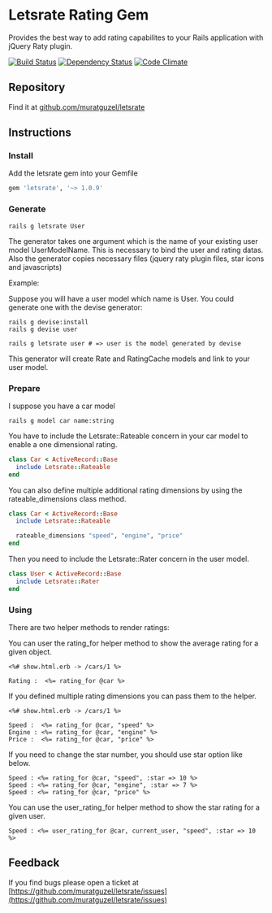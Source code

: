 # Letsrate Rating Gem

Provides the best way to add rating capabilites to your Rails application with jQuery Raty plugin.

[![Build Status](https://secure.travis-ci.org/muratguzel/letsrate.png)](http://travis-ci.org/muratguzel/letsrate)
[![Dependency Status](https://gemnasium.com/muratguzel/letsrate.png)](https://gemnasium.com/muratguzel/letsrate)
[![Code Climate](https://codeclimate.com/badge.png)](https://codeclimate.com/github/muratguzel/letsrate)

## Repository

Find it at [github.com/muratguzel/letsrate](https://github.com/muratguzel/letsrate)

## Instructions

### Install

Add the letsrate gem into your Gemfile

```ruby
gem 'letsrate', '~> 1.0.9'
```

### Generate

```
rails g letsrate User
```

The generator takes one argument which is the name of your existing user model UserModelName. This is necessary to bind the user and rating datas.
Also the generator copies necessary files (jquery raty plugin files, star icons and javascripts)

Example:

Suppose you will have a user model which name is User. You could generate one with the devise generator:

```
rails g devise:install
rails g devise user

rails g letsrate user # => user is the model generated by devise
```

This generator will create Rate and RatingCache models and link to your user model.

### Prepare

I suppose you have a car model

```
rails g model car name:string
```

You have to include the Letsrate::Rateable concern in your car model to enable a one dimensional rating.

```ruby
class Car < ActiveRecord::Base
  include Letsrate::Rateable
end
```

You can also define multiple additional rating dimensions by using the rateable_dimensions class method.

```ruby
class Car < ActiveRecord::Base
  include Letsrate::Rateable

  rateable_dimensions "speed", "engine", "price"
end
```

Then you need to include the Letsrate::Rater concern in the user model.

```ruby
class User < ActiveRecord::Base
  include Letsrate::Rater
end
```

### Using

There are two helper methods to render ratings:

You can user the rating_for helper method to show the average rating for a given object.

```erb
<%# show.html.erb -> /cars/1 %>

Rating :  <%= rating_for @car %>
```
If you defined multiple rating dimensions you can pass them to the helper.

```erb
<%# show.html.erb -> /cars/1 %>

Speed :  <%= rating_for @car, "speed" %>
Engine : <%= rating_for @car, "engine" %>
Price :  <%= rating_for @car, "price" %>
```

If you need to change the star number, you should use star option like below.

```erb
Speed : <%= rating_for @car, "speed", :star => 10 %>
Speed : <%= rating_for @car, "engine", :star => 7 %>
Speed : <%= rating_for @car, "price" %>
```

 You can use the user_rating_for helper method to show the star rating for a given user.

```erb
Speed : <%= user_rating_for @car, current_user, "speed", :star => 10 %>
```

## Feedback
If you find bugs please open a ticket at [https://github.com/muratguzel/letsrate/issues](https://github.com/muratguzel/letsrate/issues)
